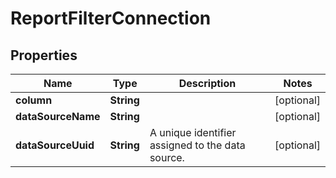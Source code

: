 
# ReportFilterConnection

## Properties
Name | Type | Description | Notes
------------ | ------------- | ------------- | -------------
**column** | **String** |  |  [optional]
**dataSourceName** | **String** |  |  [optional]
**dataSourceUuid** | **String** | A unique identifier assigned to the data source. |  [optional]



